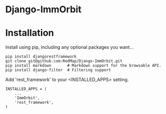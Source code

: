 # Django-ImmOrbit

# Installation

Install using pip, including any optional packages you want...

````
pip install djangorestframework
git clone git@github.com:RedMap/Django-ImmOrbit.git
pip install markdown       # Markdown support for the browsable API.
pip install django-filter  # Filtering support
````

Add 'rest_framework' to your <INSTALLED_APPS> setting.

````
INSTALLED_APPS = (
    ...
    'ImmOrbit',
    'rest_framework',
)
````
